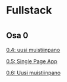 # Fullstack <h1>
## Osa 0

[0.4: uusi muistiinpano](https://github.com/jjkolari/fullstack-tehtavat/blob/master/fullstack_osa0/0.4.txt)

[0.5: Single Page App](https://github.com/jjkolari/fullstack-tehtavat/blob/master/fullstack_osa0/0.5.txt)

[0.6: Uusi muistiinpano](https://github.com/jjkolari/fullstack-tehtavat/blob/master/fullstack_osa0/0.6.txt)
